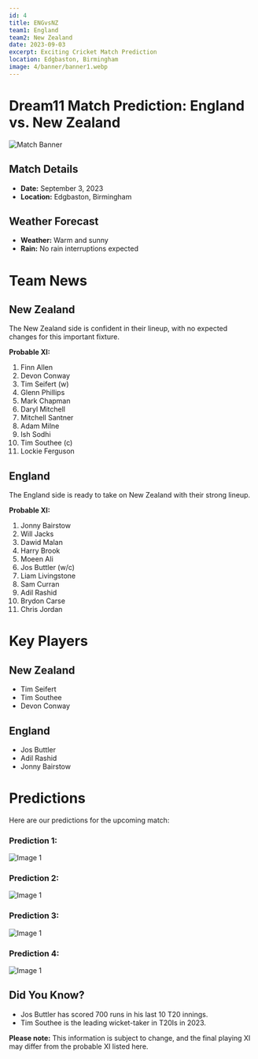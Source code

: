 ```yaml
---
id: 4
title: ENGvsNZ
team1: England
team2: New Zealand
date: 2023-09-03
excerpt: Exciting Cricket Match Prediction
location: Edgbaston, Birmingham
image: 4/banner/banner1.webp
---
```


# Dream11 Match Prediction: England vs. New Zealand

![Match Banner](/4/banner/banner1.webp)

## Match Details

- **Date:** September 3, 2023
- **Location:** Edgbaston, Birmingham

## Weather Forecast

- **Weather:** Warm and sunny
- **Rain:** No rain interruptions expected

# Team News

## New Zealand

The New Zealand side is confident in their lineup, with no expected changes for this important fixture.

**Probable XI:**

1. Finn Allen
2. Devon Conway
3. Tim Seifert (w)
4. Glenn Phillips
5. Mark Chapman
6. Daryl Mitchell
7. Mitchell Santner
8. Adam Milne
9. Ish Sodhi
10. Tim Southee (c)
11. Lockie Ferguson

## England

The England side is ready to take on New Zealand with their strong lineup.

**Probable XI:**

1. Jonny Bairstow
2. Will Jacks
3. Dawid Malan
4. Harry Brook
5. Moeen Ali
6. Jos Buttler (w/c)
7. Liam Livingstone
8. Sam Curran
9. Adil Rashid
10. Brydon Carse
11. Chris Jordan

# Key Players

## New Zealand

- Tim Seifert
- Tim Southee
- Devon Conway

## England

- Jos Buttler
- Adil Rashid
- Jonny Bairstow

# Predictions

Here are our predictions for the upcoming match:

### Prediction 1:

![Image 1](/4/predictions/Pred1.jpg)

### Prediction 2:

![Image 1](/4/predictions/Pred2.jpg)

### Prediction 3:

![Image 1](/4/predictions/Pred3.jpg)

### Prediction 4:

![Image 1](/4/predictions/Pred4.jpg)

## Did You Know?

- Jos Buttler has scored 700 runs in his last 10 T20 innings.
- Tim Southee is the leading wicket-taker in T20Is in 2023.

**Please note:** This information is subject to change, and the final playing XI may differ from the probable XI listed here.
